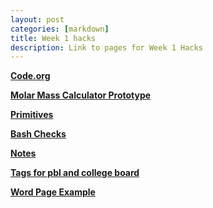 ```yaml
---
layout: post
categories: [markdown]
title: Week 1 hacks
description: Link to pages for Week 1 Hacks
---
```


**[Code.org](https://wyndlow.github.io/page/jupyter/2022/08/28/cdorg.html)**

**[Molar Mass Calculator Prototype](https://wyndlow.github.io/page/pbl/2022/08/25/chemicalcalc.html)**

**[Primitives](https://wyndlow.github.io/page/pbl/cb/2022/08/22/primitives.html)**

**[Bash Checks](https://wyndlow.github.io/page/pbl/2022/08/22/bash.html)**

**[Notes](https://wyndlow.github.io/page/notes/)**

**[Tags for pbl and college board](https://wyndlow.github.io/page/categories)**

**[Word Page Example](https://wyndlow.github.io/page/2022/08/28/APELArguments.html)**

